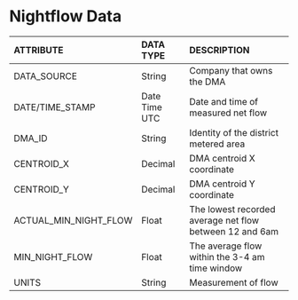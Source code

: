 # Nightflow Data


| ATTRIBUTE               | DATA TYPE      | DESCRIPTION                 |
| :---                    |    :----       |      :----                  |  
| DATA_SOURCE             | String         | Company that owns the DMA   |
| DATE/TIME_STAMP         | Date Time UTC  | Date and time of measured net flow |
| DMA_ID                  | String         | Identity of the district metered area |
| CENTROID_X              | Decimal        | DMA centroid X coordinate   |
| CENTROID_Y              | Decimal        | DMA centroid Y coordinate   | 
| ACTUAL_MIN_NIGHT_FLOW   | Float          | The lowest recorded average net flow between 12 and 6am |
| MIN_NIGHT_FLOW          | Float          | The average flow within the 3-4 am time window |
| UNITS                   | String         | Measurement of flow         |

   

 

 

   

 

 

